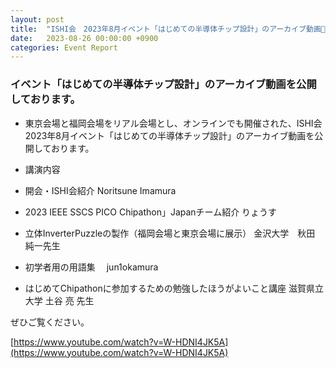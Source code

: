 ```yaml
---
layout: post
title:  "ISHI会　2023年8月イベント「はじめての半導体チップ設計」のアーカイブ動画🎥公開！"
date:   2023-08-26 00:00:00 +0900
categories: Event Report
---
```


### イベント「はじめての半導体チップ設計」のアーカイブ動画を公開しております。

* 東京会場と福岡会場をリアル会場とし、オンラインでも開催された、ISHI会　2023年8月イベント「はじめての半導体チップ設計」のアーカイブ動画を公開しております。

* 講演内容

* 開会・ISHI会紹介	    Noritsune Imamura　
* 2023 IEEE SSCS PICO Chipathon」Japanチーム紹介	    りょうす
* 立体InverterPuzzleの製作（福岡会場と東京会場に展示）   金沢大学　秋田 純一先生　
* 初学者用の用語集　	jun1okamura　
* はじめてChipathonに参加するための勉強したほうがよいこと講座    滋賀県立大学 土谷 亮 先生 

ぜひご覧ください。


  [https://www.youtube.com/watch?v=W-HDNI4JK5A](https://www.youtube.com/watch?v=W-HDNI4JK5A)
